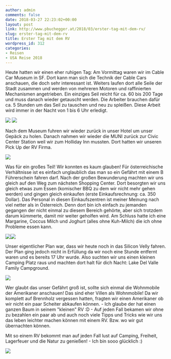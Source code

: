 ```yaml
---
author: admin
comments: false
date: 2018-03-27 22:23:02+00:00
layout: post
link: http://www.pbuchegger.at/2018/03/erster-tag-mit-dem-rv/
slug: erster-tag-mit-dem-rv
title: Erster Tag mit dem RV
wordpress_id: 312
categories:
- Reisen
- USA Reise 2018
---
```


Heute hatten wir einen eher ruhigen Tag:
Am Vormittag waren wir im Cable Car Museum in SF. Dort kann man sich die Technik der Cable Cars anschauen, die doch sehr interessant ist. Weiters laufen dort alle Seile der Stadt zusammen und werden von mehreren Motoren und raffinierten Mechanismen angetrieben.
Ein einziges Seil reicht für ca. 60 bis 200 Tage und muss danach wieder getauscht werden. Die Arbeiter brauchen dafür ca. 5 Stunden um das Seil zu tauschen und neu zu spleißen. Diese Arbeit wird immer in der Nacht von 1 bis 6 Uhr erledigt.

[![](http://www.pbuchegger.at/wp-content/uploads/2018/03/DSC_0028-1024x686.jpg)](http://www.pbuchegger.at/wp-content/uploads/2018/03/DSC_0028.jpg) [![](http://www.pbuchegger.at/wp-content/uploads/2018/03/DSC_0018-1024x686.jpg)](http://www.pbuchegger.at/wp-content/uploads/2018/03/DSC_0018.jpg)

Nach dem Museum fuhren wir wieder zurück in unser Hotel um unser Gepäck zu holen. Danach nahmen wir wieder die MUNI zurück zur Civic Center Station weil wir zum Holliday Inn mussten. Dort hatten wir unseren Pick Up der RV Firma.

[![](http://www.pbuchegger.at/wp-content/uploads/2018/03/20180328_145255_HDR-1024x512.jpg)](http://www.pbuchegger.at/wp-content/uploads/2018/03/20180328_145255_HDR.jpg)

Was für ein großes Teil! Wir konnten es kaum glauben! Für österreichische Verhältnisse ist es einfach unglaublich das man so ein Gefährt mit einem B Führerschein fahren darf. Nach der großen Bewunderung machten wir uns gleich auf den Weg zum nächsten Shopping Center. Dort besorgten wir uns gleich etwas zum Essen (komischer BBQ zu dem wir nicht mehr gehen werden) und gingen gleich einkaufen (erste Einkaufsrechnung: ca. 350 Dollar).
Das Personal in diesen Einkaufszentren ist meiner Meinung nach viel netter als in Österreich. Denn dort bin ich einfach zu jemanden gegangen der nicht einmal zu diesem Bereich gehörte, aber sich trotzdem darum kümmerte, damit mir weiter geholfen wird. Am Schluss hatte ich eine Margarine, Coccus Milch und Joghurt (alles ohne Kuh-Milch) die ich ohne Probleme essen kann.

[![](http://www.pbuchegger.at/wp-content/uploads/2018/03/20180328_172438_HDR-1024x512.jpg)](http://www.pbuchegger.at/wp-content/uploads/2018/03/20180328_172438_HDR.jpg)[![](http://www.pbuchegger.at/wp-content/uploads/2018/03/20180328_172446-1024x512.jpg)](http://www.pbuchegger.at/wp-content/uploads/2018/03/20180328_172446.jpg)

Unser eigentlicher Plan war, dass wir heute noch in das Silicon Velly fahren. Der Plan ging jedoch nicht in Erfüllung da wir noch eine Stunde entfernt waren und es bereits 17 Uhr wurde. Also suchten wir uns einen kleinen Camping Platz raus und machten dort halt für dich Nacht: Lake Del Valle Family Campground.

[![](http://www.pbuchegger.at/wp-content/uploads/2018/03/20180328_191737-1024x512.jpg)](http://www.pbuchegger.at/wp-content/uploads/2018/03/20180328_191737.jpg)

Wer glaubt das unser Gefährt groß ist, sollte sich einmal die Wohnmobile der Amerikaner anschauen! Das sind eher Villen als Wohnmobile!
Da wir komplett auf Brennholz vergessen hatten, fragten wir einen Amerikaner ob wir nicht ein paar Scheiter abkaufen können. - Ich glaube der hat einen ganzen Baum in seinem "kleinen" RV :D - Auf jeden Fall bekamen wir ohne zu bezahlen ein paar ab und auch noch viele Tipps und Tricks wie wir uns das leben leichter machen können mit einem RV. Bzw. wo wir gut übernachten können.

Mit so einem RV bekommt man auf jeden Fall lust auf Camping, Freiheit, Lagerfeuer und die Natur zu genießen! - Ich bin sooo glücklich :)

[![](http://www.pbuchegger.at/wp-content/uploads/2018/03/20180328_192028_HDR-1024x512.jpg)](http://www.pbuchegger.at/wp-content/uploads/2018/03/20180328_192028_HDR.jpg)
